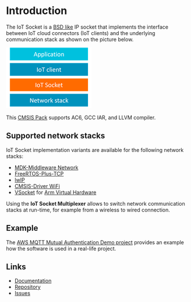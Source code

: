 # Introduction

The IoT Socket is a [BSD like](https://en.wikipedia.org/wiki/Berkeley_sockets) IP socket that implements the interface between IoT cloud connectors (IoT clients) and the underlying communication stack as shown on the picture below.

![Structure of an IoT application](./iot_block_diagram.png)

This [CMSIS Pack](https://www.open-cmsis-pack.org/) supports  AC6, GCC IAR, and LLVM compiler.

## Supported network stacks

IoT Socket implementation variants are available for the following network stacks:
- [MDK-Middleware Network](https://arm-software.github.io/MDK-Middleware/latest/Network/index.html)
- [FreeRTOS-Plus-TCP](https://www.freertos.org/Documentation/03-Libraries/02-FreeRTOS-plus/02-FreeRTOS-plus-TCP/01-FreeRTOS-Plus-TCP)
- [lwIP](https://en.wikipedia.org/wiki/LwIP)
- [CMSIS-Driver WiFi](https://arm-software.github.io/CMSIS_6/latest/Driver/group__wifi__interface__gr.html)
- [VSocket](https://arm-software.github.io/AVH/main/simulation/html/group__arm__vsocket.html) for [Arm Virtual Hardware](https://www.arm.com/products/development-tools/simulation/virtual-hardware)

Using the **IoT Socket Multiplexer** allows to switch network communication stacks at run-time, for example from a wireless to wired connection.

## Example

The [AWS MQTT Mutual Authentication Demo project](https://github.com/Arm-Examples/AWS_MQTT_MutualAuth_Demo) provides an example how the software is used in a real-life project.

## Links

- [Documentation](https://mdk-packs.github.io/IoT_Socket/latest/index.html)
- [Repository](https://github.com/MDK-Packs/IoT_Socket)
- [Issues](https://github.com/MDK-Packs/IoT_Socket/issues)
